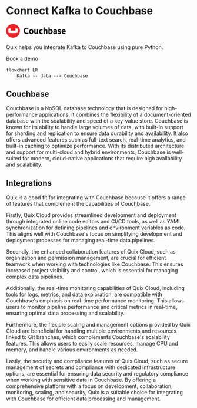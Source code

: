 # Connect Kafka to Couchbase

![](./images/logo_1.jpg)

Quix helps you integrate Kafka to Couchbase using pure Python.

<div>
<a class="md-button md-button--primary" href="https://share.hsforms.com/1iW0TmZzKQMChk0lxd_tGiw4yjw2?__hstc=175542013.2303933fbd746c0ac86d9ccbe9bc9100.1728383268831.1729603416735.1729620918855.31&__hssc=175542013.1.1729620918855&__hsfp=2132701734" target="_blank" style="margin-right:.5rem;">Book a demo</a>
<br/>
</div>

```mermaid
flowchart LR
    Kafka -- data --> Couchbase
```

## Couchbase

Couchbase is a NoSQL database technology that is designed for high-performance applications. It combines the flexibility of a document-oriented database with the scalability and speed of a key-value store. Couchbase is known for its ability to handle large volumes of data, with built-in support for sharding and replication to ensure data durability and availability. It also offers advanced features such as full-text search, real-time analytics, and built-in caching to optimize performance. With its distributed architecture and support for multi-cloud and hybrid environments, Couchbase is well-suited for modern, cloud-native applications that require high availability and scalability.

## Integrations

Quix is a good fit for integrating with Couchbase because it offers a range of features that complement the capabilities of Couchbase. 

Firstly, Quix Cloud provides streamlined development and deployment through integrated online code editors and CI/CD tools, as well as YAML synchronization for defining pipelines and environment variables as code. This aligns well with Couchbase's focus on simplifying development and deployment processes for managing real-time data pipelines.

Secondly, the enhanced collaboration features of Quix Cloud, such as organization and permission management, are crucial for efficient teamwork when working with technologies like Couchbase. This ensures increased project visibility and control, which is essential for managing complex data pipelines.

Additionally, the real-time monitoring capabilities of Quix Cloud, including tools for logs, metrics, and data exploration, are compatible with Couchbase's emphasis on real-time performance monitoring. This allows users to monitor pipeline performance and critical metrics in real-time, ensuring optimal data processing and scalability.

Furthermore, the flexible scaling and management options provided by Quix Cloud are beneficial for handling multiple environments and resources linked to Git branches, which complements Couchbase's scalability features. This allows users to easily scale resources, manage CPU and memory, and handle various environments as needed.

Lastly, the security and compliance features of Quix Cloud, such as secure management of secrets and compliance with dedicated infrastructure options, are essential for ensuring data security and regulatory compliance when working with sensitive data in Couchbase. By offering a comprehensive platform with a focus on development, collaboration, monitoring, scaling, and security, Quix is a suitable choice for integrating with Couchbase for efficient data processing and management.

